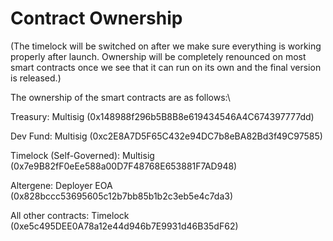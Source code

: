 # Contract Ownership

(The timelock will be switched on after we make sure everything is working properly after launch. Ownership will be completely renounced on most smart contracts once we see that it can run on its own and the final version is released.)

The ownership of the smart contracts are as follows:\


Treasury: Multisig (0x148988f296b5B8B8e619434546A4C674397777dd)

Dev Fund: Multisig (0xc2E8A7D5F65C432e94DC7b8eBA82Bd3f49C97585)

Timelock (Self-Governed): Multisig (0x7e9B82fF0eEe588a00D7F48768E653881F7AD948)

Altergene: Deployer EOA (0x828bccc53695605c12b7bb85b1b2c3eb5e4c7da3)

All other contracts: Timelock (0xe5c495DEE0A78a12e44d946b7E9931d46B35dF62)
